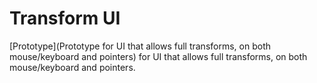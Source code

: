# Transform UI

[Prototype](Prototype for UI that allows full transforms, on both mouse/keyboard and pointers) for UI that allows full transforms, on both mouse/keyboard and pointers.

